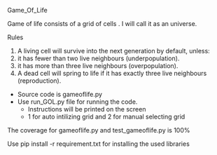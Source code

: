 Game_Of_Life

Game of life consists of a grid of cells . I will call it as an universe.

Rules

1. A living cell will survive into the next generation by default, unless:
2. it has fewer than two live neighbours (underpopulation).
3. it has more than three live neighbours (overpopulation).
4. A dead cell will spring to life if it has exactly three live neighbours (reproduction).


* Source code is gameoflife.py 
* Use run_GOL.py file for running the code.
   * Instructions will be printed on the screen
   * 1 for auto intilizing grid and 2 for manual selecting grid

The coverage for gameoflife.py and test_gameoflife.py is 100%

Use pip install -r requirement.txt for installing the used libraries
 
